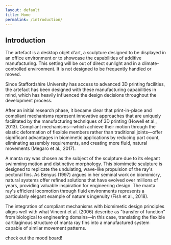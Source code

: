 ```yaml
---
layout: default
title: Home
permalink: /introduction/
---
```


## Introduction

The artefact is a desktop objét d'art, a sculpture designed to be displayed in an office environment or to showcase the capabilities of additive manufacturing. This setting will be out of direct sunlight and in a climate-controlled environment. It is not designed to be frequently handled or moved.

Since Staffordshire University has access to advanced 3D printing facilities, the artefact has been designed with these manufacturing capabilities in mind, which has heavily influenced the design decisions throughout the development process.

After an initial research phase, it became clear that print-in-place and compliant mechanisms represent innovative approaches that are uniquely facilitated by the manufacturing techniques of 3D printing (Howell et al., 2013). Compliant mechanisms—which achieve their motion through the elastic deformation of flexible members rather than traditional joints—offer significant advantages in biomimetic applications by reducing part count, eliminating assembly requirements, and creating more fluid, natural movements (Megaro et al., 2017).

A manta ray was chosen as the subject of the sculpture due to its elegant swimming motion and distinctive morphology. This biomimetic sculpture is designed to replicate the undulating, wave-like propulsion of the ray's pectoral fins. As Benyus (1997) argues in her seminal work on biomimicry, natural systems offer refined solutions that have evolved over millions of years, providing valuable inspiration for engineering design. The manta ray's efficient locomotion through fluid environments represents a particularly elegant example of nature's ingenuity (Fish et al., 2018).

The integration of compliant mechanisms with biomimetic design principles aligns well with what Vincent et al. (2006) describe as "transfer of function" from biological to engineering domains—in this case, translating the flexible cartilaginous structure of manta ray fins into a manufactured system capable of similar movement patterns.

check out the mood board!